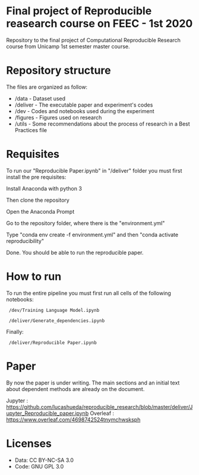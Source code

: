 # Final project of Reproducible reasearch course on FEEC - 1st 2020

Repository to the final project of Computational Reproducible Research course from Unicamp 1st semester master course.


# Repository structure

The files are organized as follow:

  - /data - Dataset used
  - /deliver - The executable paper and experiment's codes
  - /dev - Codes and notebooks used during the experiment
  - /figures - Figures used on research
  - /utils - Some recommendations about the process of research in a Best Practices file

# Requisites

To run our "Reproducible Paper.ipynb" in "/deliver" folder you must first install the pre requisites:

Install Anaconda with python 3

Then clone the repository

Open the Anaconda Prompt

Go to the repository folder, where there is the "environment.yml"

Type "conda env create -f environment.yml" and then "conda activate reproducibility"

Done. You should be able to run the reproducible paper.

# How to run

To run the entire pipeline you must first run all cells of the following notebooks:

<code> /dev/Training Language Model.ipynb </code>

<code> /deliver/Generate_dependencies.ipynb </code>

Finally:

<code> /deliver/Reproducible Paper.ipynb </code>


# Paper

By now the paper is under writing. The main sections and an initial text about dependent methods are already on the document.

Jupyter : https://github.com/lucashueda/reproducible_research/blob/master/deliver/Jupyter_Reproducible_paper.ipynb
Overleaf : https://www.overleaf.com/4698742524tnymchwsksph


# Licenses

  - Data: CC BY-NC-SA 3.0
  - Code: GNU GPL 3.0
